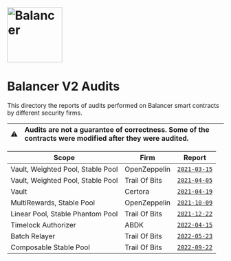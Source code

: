 # <img src="../../logo.svg" alt="Balancer" height="128px">

# Balancer V2 Audits

This directory the reports of audits performed on Balancer smart contracts by different security firms.

| :warning: | Audits are not a guarantee of correctness. Some of the contracts were modified after they were audited. |
| --------- | :------------------------------------------------------------------------------------------------------ |

| Scope                             | Firm          | Report                                         |
| --------------------------------- | ------------- | ---------------------------------------------- |
| Vault, Weighted Pool, Stable Pool | OpenZeppelin  | [`2021-03-15`](./openzeppelin/2021-03-15.pdf)  |
| Vault, Weighted Pool, Stable Pool | Trail Of Bits | [`2021-04-05`](./trail-of-bits/2021-04-05.pdf) |
| Vault                             | Certora       | [`2021-04-19`](./certora/2021-04-19.pdf)       |
| MultiRewards, Stable Pool         | OpenZeppelin  | [`2021-10-09`](./openzeppelin/2021-10-09.pdf)  |
| Linear Pool, Stable Phantom Pool  | Trail Of Bits | [`2021-12-22`](./trail-of-bits/2021-12-22.pdf) |
| Timelock Authorizer               | ABDK          | [`2022-04-15`](./abdk/2022-04-15.pdf)          |
| Batch Relayer                     | Trail Of Bits | [`2022-05-23`](./trail-of-bits/2022-05-23.pdf) |
| Composable Stable Pool            | Trail Of Bits | [`2022-09-22`](./trail-of-bits/2022-09-22.pdf) |
